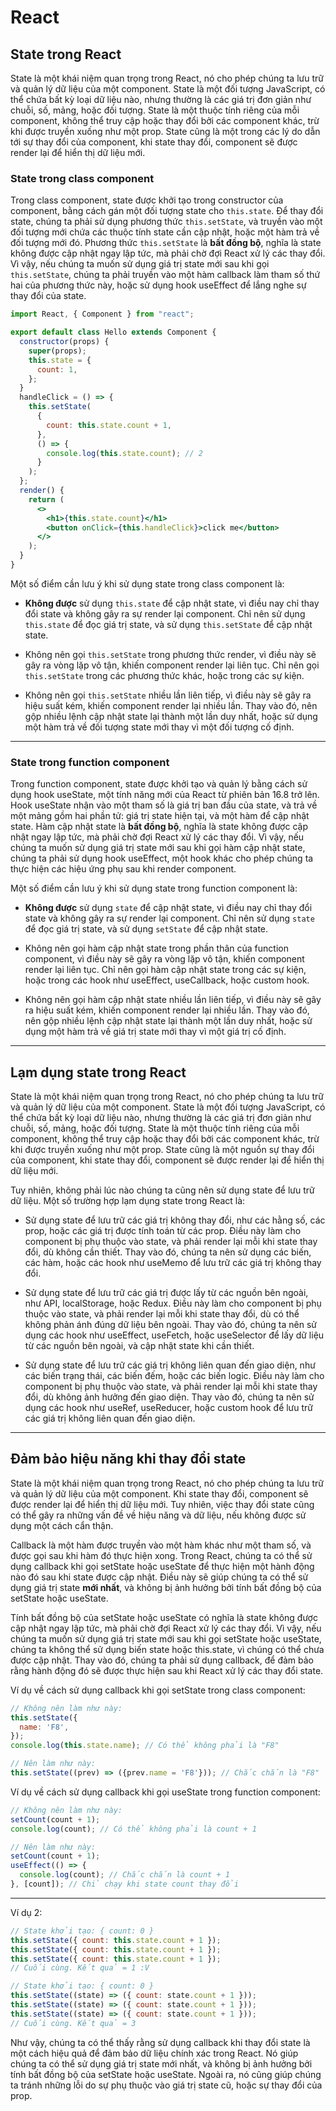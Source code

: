 # React

## State trong React

State là một khái niệm quan trọng trong React, nó cho phép chúng ta lưu trữ và quản lý dữ liệu của một component. State là một đối tượng JavaScript, có thể chứa bất kỳ loại dữ liệu nào, nhưng thường là các giá trị đơn giản như chuỗi, số, mảng, hoặc đối tượng. State là một thuộc tính riêng của mỗi component, không thể truy cập hoặc thay đổi bởi các component khác, trừ khi được truyền xuống như một prop. State cũng là một trong các lý do dẫn tới sự thay đổi của component, khi state thay đổi, component sẽ được render lại để hiển thị dữ liệu mới.

### State trong class component

Trong class component, state được khởi tạo trong constructor của component, bằng cách gán một đối tượng state cho `this.state`. Để thay đổi state, chúng ta phải sử dụng phương thức `this.setState`, và truyền vào một đối tượng mới chứa các thuộc tính state cần cập nhật, hoặc một hàm trả về đối tượng mới đó. Phương thức `this.setState` là **bất đồng bộ**, nghĩa là state không được cập nhật ngay lập tức, mà phải chờ đợi React xử lý các thay đổi. Vì vậy, nếu chúng ta muốn sử dụng giá trị state mới sau khi gọi `this.setState`, chúng ta phải truyền vào một hàm callback làm tham số thứ hai của phương thức này, hoặc sử dụng hook useEffect để lắng nghe sự thay đổi của state.

```jsx
import React, { Component } from "react";

export default class Hello extends Component {
  constructor(props) {
    super(props);
    this.state = {
      count: 1,
    };
  }
  handleClick = () => {
    this.setState(
      {
        count: this.state.count + 1,
      },
      () => {
        console.log(this.state.count); // 2
      }
    );
  };
  render() {
    return (
      <>
        <h1>{this.state.count}</h1>
        <button onClick={this.handleClick}>click me</button>
      </>
    );
  }
}
```

Một số điểm cần lưu ý khi sử dụng state trong class component là:

- **Không được** sử dụng `this.state` để cập nhật state, vì điều nay chỉ thay đổi state và không gây ra sự render lại component. Chỉ nên sử dụng `this.state` để đọc giá trị state, và sử dụng `this.setState` để cập nhật state.

- Không nên gọi `this.setState` trong phương thức render, vì điều này sẽ gây ra vòng lặp vô tận, khiến component render lại liên tục. Chỉ nên gọi `this.setState` trong các phương thức khác, hoặc trong các sự kiện.

- Không nên gọi `this.setState` nhiều lần liên tiếp, vì điều này sẽ gây ra hiệu suất kém, khiến component render lại nhiều lần. Thay vào đó, nên gộp nhiều lệnh cập nhật state lại thành một lần duy nhất, hoặc sử dụng một hàm trả về đối tượng state mới thay vì một đối tượng cố định.

---

### State trong function component

Trong function component, state được khởi tạo và quản lý bằng cách sử dụng hook useState, một tính năng mới của React từ phiên bản 16.8 trở lên. Hook useState nhận vào một tham số là giá trị ban đầu của state, và trả về một mảng gồm hai phần tử: giá trị state hiện tại, và một hàm để cập nhật state. Hàm cập nhật state là **bất đồng bộ**, nghĩa là state không được cập nhật ngay lập tức, mà phải chờ đợi React xử lý các thay đổi. Vì vậy, nếu chúng ta muốn sử dụng giá trị state mới sau khi gọi hàm cập nhật state, chúng ta phải sử dụng hook useEffect, một hook khác cho phép chúng ta thực hiện các hiệu ứng phụ sau khi render component.

Một số điểm cần lưu ý khi sử dụng state trong function component là:

- **Không được** sử dụng `state` để cập nhật state, vì điều nay chỉ thay đổi state và không gây ra sự render lại component. Chỉ nên sử dụng `state` để đọc giá trị state, và sử dụng `setState` để cập nhật state.

- Không nên gọi hàm cập nhật state trong phần thân của function component, vì điều này sẽ gây ra vòng lặp vô tận, khiến component render lại liên tục. Chỉ nên gọi hàm cập nhật state trong các sự kiện, hoặc trong các hook như useEffect, useCallback, hoặc custom hook.

- Không nên gọi hàm cập nhật state nhiều lần liên tiếp, vì điều này sẽ gây ra hiệu suất kém, khiến component render lại nhiều lần. Thay vào đó, nên gộp nhiều lệnh cập nhật state lại thành một lần duy nhất, hoặc sử dụng một hàm trả về giá trị state mới thay vì một giá trị cố định.

---

## Lạm dụng state trong React

State là một khái niệm quan trọng trong React, nó cho phép chúng ta lưu trữ và quản lý dữ liệu của một component. State là một đối tượng JavaScript, có thể chứa bất kỳ loại dữ liệu nào, nhưng thường là các giá trị đơn giản như chuỗi, số, mảng, hoặc đối tượng. State là một thuộc tính riêng của mỗi component, không thể truy cập hoặc thay đổi bởi các component khác, trừ khi được truyền xuống như một prop. State cũng là một nguồn sự thay đổi của component, khi state thay đổi, component sẽ được render lại để hiển thị dữ liệu mới.

Tuy nhiên, không phải lúc nào chúng ta cũng nên sử dụng state để lưu trữ dữ liệu. Một số trường hợp lạm dụng state trong React là:

- Sử dụng state để lưu trữ các giá trị không thay đổi, như các hằng số, các prop, hoặc các giá trị được tính toán từ các prop. Điều này làm cho component bị phụ thuộc vào state, và phải render lại mỗi khi state thay đổi, dù không cần thiết. Thay vào đó, chúng ta nên sử dụng các biến, các hàm, hoặc các hook như useMemo để lưu trữ các giá trị không thay đổi.

- Sử dụng state để lưu trữ các giá trị được lấy từ các nguồn bên ngoài, như API, localStorage, hoặc Redux. Điều này làm cho component bị phụ thuộc vào state, và phải render lại mỗi khi state thay đổi, dù có thể không phản ánh đúng dữ liệu bên ngoài. Thay vào đó, chúng ta nên sử dụng các hook như useEffect, useFetch, hoặc useSelector để lấy dữ liệu từ các nguồn bên ngoài, và cập nhật state khi cần thiết.

- Sử dụng state để lưu trữ các giá trị không liên quan đến giao diện, như các biến trạng thái, các biến đếm, hoặc các biến logic. Điều này làm cho component bị phụ thuộc vào state, và phải render lại mỗi khi state thay đổi, dù không ảnh hưởng đến giao diện. Thay vào đó, chúng ta nên sử dụng các hook như useRef, useReducer, hoặc custom hook để lưu trữ các giá trị không liên quan đến giao diện.

---

## Đảm bảo hiệu năng khi thay đổi state

State là một khái niệm quan trọng trong React, nó cho phép chúng ta lưu trữ và quản lý dữ liệu của một component. Khi state thay đổi, component sẽ được render lại để hiển thị dữ liệu mới. Tuy nhiên, việc thay đổi state cũng có thể gây ra những vấn đề về hiệu năng và dữ liệu, nếu không được sử dụng một cách cẩn thận.

Callback là một hàm được truyền vào một hàm khác như một tham số, và được gọi sau khi hàm đó thực hiện xong. Trong React, chúng ta có thể sử dụng callback khi gọi setState hoặc useState để thực hiện một hành động nào đó sau khi state được cập nhật. Điều này sẽ giúp chúng ta có thể sử dụng giá trị state **mới nhất**, và không bị ảnh hưởng bởi tính bất đồng bộ của setState hoặc useState.

Tính bất đồng bộ của setState hoặc useState có nghĩa là state không được cập nhật ngay lập tức, mà phải chờ đợi React xử lý các thay đổi. Vì vậy, nếu chúng ta muốn sử dụng giá trị state mới sau khi gọi setState hoặc useState, chúng ta không thể sử dụng biến state hoặc this.state, vì chúng có thể chưa được cập nhật. Thay vào đó, chúng ta phải sử dụng callback, để đảm bảo rằng hành động đó sẽ được thực hiện sau khi React xử lý các thay đổi state.

Ví dụ về cách sử dụng callback khi gọi setState trong class component:

```jsx
// Không nên làm như này:
this.setState({
  name: 'F8',
});
console.log(this.state.name); // Có thể không phải là "F8"

// Nên làm như này:
this.setState((prev) => ({prev.name = 'F8'})); // Chắc chắn là "F8"
```

Ví dụ về cách sử dụng callback khi gọi useState trong function component:

```jsx
// Không nên làm như này:
setCount(count + 1);
console.log(count); // Có thể không phải là count + 1

// Nên làm như này:
setCount(count + 1);
useEffect(() => {
  console.log(count); // Chắc chắn là count + 1
}, [count]); // Chỉ chạy khi state count thay đổi
```

---

Ví dụ 2:

```jsx
// State khởi tạo: { count: 0 }
this.setState({ count: this.state.count + 1 });
this.setState({ count: this.state.count + 1 });
this.setState({ count: this.state.count + 1 });
// Cuối cùng. Kết quả = 1 :V

// State khởi tạo: { count: 0 }
this.setState((state) => ({ count: state.count + 1 }));
this.setState((state) => ({ count: state.count + 1 }));
this.setState((state) => ({ count: state.count + 1 }));
// Cuối cùng. Kết quả = 3
```

Như vậy, chúng ta có thể thấy rằng sử dụng callback khi thay đổi state là một cách hiệu quả để đảm bảo dữ liệu chính xác trong React. Nó giúp chúng ta có thể sử dụng giá trị state mới nhất, và không bị ảnh hưởng bởi tính bất đồng bộ của setState hoặc useState. Ngoài ra, nó cũng giúp chúng ta tránh những lỗi do sự phụ thuộc vào giá trị state cũ, hoặc sự thay đổi của prop.
